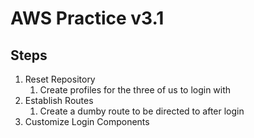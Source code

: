 # AWS Practice v3.1

## Steps
1. Reset Repository
    1. Create profiles for the three of us to login with
2. Establish Routes
    1. Create a dumby route to be directed to after login
3. Customize Login Components